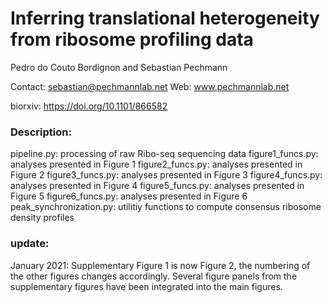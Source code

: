 # Inferring translational heterogeneity from ribosome profiling data

Pedro do Couto Bordignon and Sebastian Pechmann

Contact: sebastian@pechmannlab.net
Web: www.pechmannlab.net

biorxiv: https://doi.org/10.1101/866582 


### Description:

pipeline.py: processing of raw Ribo-seq sequencing data
figure1_funcs.py: analyses presented in Figure 1
figure2_funcs.py: analyses presented in Figure 2
figure3_funcs.py: analyses presented in Figure 3
figure4_funcs.py: analyses presented in Figure 4
figure5_funcs.py: analyses presented in Figure 5
figure6_funcs.py: analyses presented in Figure 6
peak_synchronization.py: utilitiy functions to compute consensus ribosome density profiles


### update:
January 2021: Supplementary Figure 1 is now Figure 2, the numbering of the other figures changes accordingly. Several figure panels from the supplementary figures have been integrated into the main figures. 
